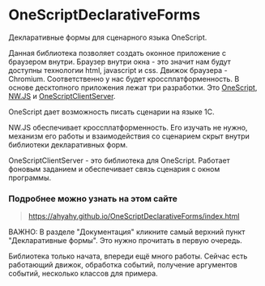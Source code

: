 # OneScriptDeclarativeForms
Декларативные формы для сценарного языка OneScript.

Данная библиотека позволяет создать оконное приложение с браузером внутри. Браузер внутри окна - это значит нам будут доступны технологии html, javascript и css. Движок браузера - Chromium. Соответственно у нас будет кроссплатформенность. В основе десктопного приложения лежат три разработки. Это [OneScript](https://oscript.io/), [NW.JS](https://nwjs.io/) и [OneScriptClientServer](https://github.com/ahyahy/OneScriptClientServer).

OneScript дает возможность писать сценарии на языке 1С.

NW.JS обеспечивает кроссплатформенность. Его изучать не нужно, механизм его работы и взаимодействия со сценарием скрыт внутри библиотеки декларативных форм.

OneScriptClientServer - это библиотека для OneScript. Работает фоновым заданием и обеспечивает связь сценария с окном программы.

### Подробнее можно узнать на этом сайте

> <https://ahyahy.github.io/OneScriptDeclarativeForms/index.html>

ВАЖНО: В разделе "Документация" кликните самый верхний пункт "Декларативные формы". Это нужно прочитать в первую очередь.

Библиотека только начата, впереди ещё много работы. Сейчас есть работающий движок, обработка событий, получение аргументов событий, несколько классов для примера.
